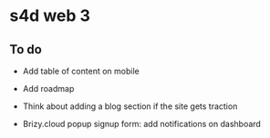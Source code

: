 # s4d web 3

## To do

- Add table of content on mobile

- Add roadmap

- Think about adding a blog section if the site gets traction

- Brizy.cloud popup signup form: add notifications on dashboard
